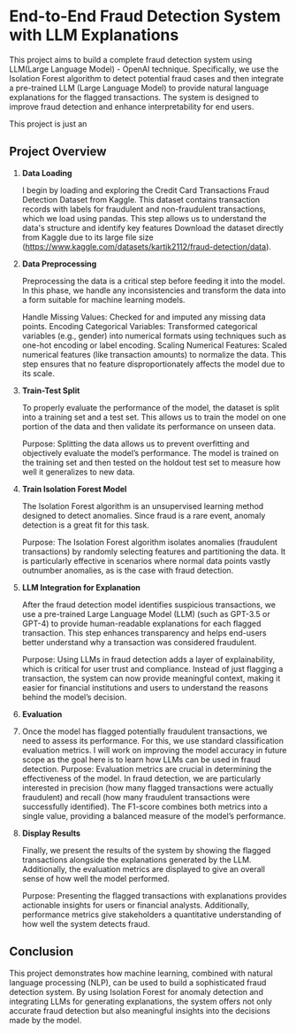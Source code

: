 # End-to-End Fraud Detection System with LLM Explanations

This project aims to build a complete fraud detection system using LLM(Large Language Model) - OpenAI technique. Specifically, we use the Isolation Forest algorithm to detect potential fraud cases and then integrate a pre-trained LLM (Large Language Model) to provide natural language explanations for the flagged transactions. The system is designed to improve fraud detection and enhance interpretability for end users.

This project is just an

## Project Overview

1. **Data Loading**

   I begin by loading and exploring the Credit Card Transactions Fraud Detection Dataset from Kaggle. This dataset contains transaction records with labels for fraudulent and non-fraudulent transactions, which we load using pandas. This step allows us to understand the data's structure and identify key features
Download the dataset directly from Kaggle due to its large file size (https://www.kaggle.com/datasets/kartik2112/fraud-detection/data).

2. **Data Preprocessing**

    Preprocessing the data is a critical step before feeding it into the model. In this phase, we handle any inconsistencies and transform the data into a form suitable for machine learning models.

   Handle Missing Values: Checked for and imputed any missing data points.
Encoding Categorical Variables: Transformed categorical variables (e.g., gender) into numerical formats using techniques such as one-hot encoding or label encoding.
Scaling Numerical Features: Scaled numerical features (like transaction amounts) to normalize the data. This step ensures that no feature disproportionately affects the model due to its scale.

4. **Train-Test Split**

    To properly evaluate the performance of the model, the dataset is split into a training set and a test set. This allows us to train the model on one portion of the data and then validate its performance on unseen data.

   Purpose:
   Splitting the data allows us to prevent overfitting and objectively evaluate the model’s performance. The model is trained on the training set and then tested on the holdout test set to measure how well it generalizes to new data.

5. **Train Isolation Forest Model**

   The Isolation Forest algorithm is an unsupervised learning method designed to detect anomalies. Since fraud is a rare event, anomaly detection is a great fit for this task.

   Purpose:
   The Isolation Forest algorithm isolates anomalies (fraudulent transactions) by randomly selecting features and partitioning the data. It is particularly effective in scenarios where normal data points vastly outnumber anomalies, as is the case with fraud detection.

6. **LLM Integration for Explanation**

    After the fraud detection model identifies suspicious transactions, we use a pre-trained Large Language Model (LLM) (such as GPT-3.5 or GPT-4) to provide human-readable explanations for each flagged transaction. This step enhances transparency and helps end-users better understand why a transaction was considered fraudulent.

   Purpose:
   Using LLMs in fraud detection adds a layer of explainability, which is critical for user trust and compliance. Instead of just flagging a transaction, the system can now provide meaningful context, making it easier for financial institutions and users to understand the reasons behind the model’s decision.

7. **Evaluation**
8. 
   Once the model has flagged potentially fraudulent transactions, we need to assess its performance. For this, we use standard classification evaluation metrics.
   I will work on improving the model accuracy in future scope as the goal here is to learn how LLMs can be used in fraud detection.
   Purpose:
   Evaluation metrics are crucial in determining the effectiveness of the model. In fraud detection, we are particularly interested in precision (how many flagged transactions were actually fraudulent) and recall (how many fraudulent transactions were successfully identified). The F1-score combines both metrics into a single value, providing a balanced measure of the model’s performance.

9. **Display Results**

   Finally, we present the results of the system by showing the flagged transactions alongside the explanations generated by the LLM. Additionally, the evaluation metrics are displayed to give an overall sense of how well the model performed.

   Purpose:
   Presenting the flagged transactions with explanations provides actionable insights for users or financial analysts. Additionally, performance metrics give stakeholders a quantitative understanding of how well the system detects fraud.

## Conclusion

This project demonstrates how machine learning, combined with natural language processing (NLP), can be used to build a sophisticated fraud detection system. By using Isolation Forest for anomaly detection and integrating LLMs for generating explanations, the system offers not only accurate fraud detection but also meaningful insights into the decisions made by the model.
